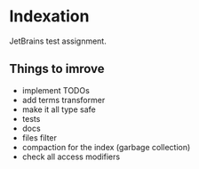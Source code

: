 # Indexation
JetBrains test assignment.

## Things to imrove

- implement TODOs
- add terms transformer
- make it all type safe
- tests
- docs
- files filter
- compaction for the index (garbage collection)
- check all access modifiers
